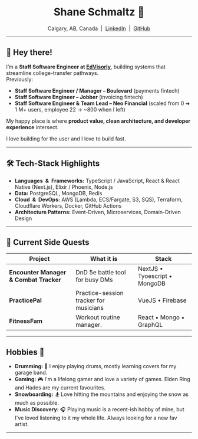 <h1 align="center">Shane Schmaltz&nbsp;🚀</h1>

<p align="center">
  Calgary, AB, Canada &nbsp;|&nbsp;
  <a href="https://www.linkedin.com/in/stschmaltz/">LinkedIn</a> &nbsp;|&nbsp;
  <a href="https://github.com/stschmaltz">GitHub</a>
</p>

---

## 👋 Hey there!

I’m a **Staff Software Engineer at [EdVisorly](https://www.edvisorly.com)**, building systems that streamline college-transfer pathways.  
Previously:

- **Staff Software Engineer / Manager – Boulevard** (payments fintech)
- **Staff Software Engineer – Jobber** (invoicing fintech)
- **Staff Software Engineer & Team Lead – Neo Financial** (scaled from 0 ➜ 1 M+ users, employee 22 -> ~800 when I left)

My happy place is where **product value, clean architecture, and developer experience** intersect. 

I love building for the user and I love to build fast.

---

## 🛠 Tech-Stack Highlights

- **Languages & Frameworks:** TypeScript / JavaScript, React & React Native (Next.js), Elixir / Phoenix, Node.js  
- **Data:** PostgreSQL, MongoDB, Redis  
- **Cloud & DevOps:** AWS (Lambda, ECS/Fargate, S3, SQS), Terraform, Cloudflare Workers, Docker, GitHub Actions  
- **Architecture Patterns:** Event-Driven, Microservices, Domain-Driven Design


---

## 🚧 Current Side Quests

| Project | What it is | Stack |
|---------|------------|-------|
| **Encounter Manager & Combat Tracker** | DnD 5e battle tool for busy DMs | NextJS • Tyoescript • MongoDB |
| **PracticePal** | Practice-session tracker for musicians | VueJS • Firebase |
| **FitnessFam** | Workout routine manager. | React • Mongo • GraphQL |
---


## Hobbies 🎲

- **Drumming:** 🥁 I enjoy playing drums, mostly learning covers for my garage band.
- **Gaming:** 🎮 I'm a lifelong gamer and love a variety of games. Elden Ring and Hades are my current favourites.
- **Snowboarding:** 🏂 Love hitting the mountains and enjoying the snow as much as possible.
- **Music Discovery:** 🎧 Playing music is a recent-ish hobby of mine, but I've loved listening to it my whole life. Always looking for a new fav artist.

---

